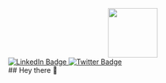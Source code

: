 <div id="header" align="center">
  <img src="https://media.giphy.com/media/v1.Y2lkPTc5MGI3NjExN2dpcXA2NGp5ZmxwM3lzbmd3Nml6cGhlMWJhem9kNmR2M2txMGpjeCZlcD12MV9pbnRlcm5hbF9naWZfYnlfaWQmY3Q9Zw/p4NLw3I4U0idi/giphy.gif" width="100"/>
</div>
<div id="badges">
  <a href="https://www.linkedin.com/in/shivam-yadav-350b8a248/">
    <img src="https://img.shields.io/badge/LinkedIn-blue?style=for-the-badge&logo=linkedin&logoColor=white" alt="LinkedIn Badge"/>
  </a>
  
  <a href="https://x.com/Shivam_yadav21">
    <img src="https://img.shields.io/badge/Twitter-blue?style=for-the-badge&logo=twitter&logoColor=white" alt="Twitter Badge"/>
  </a>
</div>
## Hey there 👋 

<!--
**shivamyadav05/shivamyadav05** is a ✨ _special_ ✨ repository because its `README.md` (this file) appears on your GitHub profile.

Here are some ideas to get you started:

- 🔭 I’m currently working on Blockchain Secure Voting system
- 🌱 I’m currently learning ...
- 👯 I’m looking to collaborate on ...
- 🤔 I’m looking for help with ...
- 💬 Ask me about ...
- 📫 How to reach me: ...
- 😄 Pronouns: ...
- ⚡ Fun fact: ...
-->
